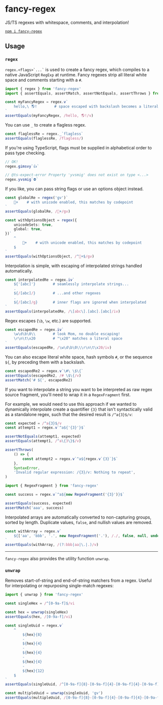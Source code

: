 # fancy-regex

JS/TS regexes with whitespace, comments, and interpolation!

[`npm i fancy-regex`](https://www.npmjs.com/package/fancy-regex)

## Usage

### `regex`

`` regex.<flags>`...` `` is used to create a fancy regex, which compiles to a native JavaScript `RegExp` at runtime. Fancy regexes strip all literal white space and comments starting with a `#`.

```ts
import { regex } from 'fancy-regex'
import { assertEquals, assertMatch, assertNotEquals, assertThrows } from 'std/assert/mod.ts'

const myFancyRegex = regex.v`
    hello,\ 🌎!        # space escaped with backslash becomes a literal space
`
assertEquals(myFancyRegex, /hello, 🌎!/v)
```

You can use `_` to create a flagless regex.

```ts
const flaglessRe = regex._`flagless`
assertEquals(flaglessRe, /flagless/)
```

If you're using TypeScript, flags must be supplied in alphabetical order to pass type checking.

```ts
// OK!
regex.gimsvy`👍`

// @ts-expect-error Property 'yvsmig' does not exist on type <...>
regex.yvsmig`⛔`
```

If you like, you can pass string flags or use an options object instead.

```ts
const globalRe = regex('gv')`
    💩+    # with unicode enabled, this matches by codepoint
`
assertEquals(globalRe, /💩+/gv)

const withOptionsObject = regex({
    unicodeSets: true,
    global: true,
})`
    ^
        💩+    # with unicode enabled, this matches by codepoint
    $
`
assertEquals(withOptionsObject, /^💩+$/gv)
```

Interpolation is simple, with escaping of interpolated strings handled automatically.

```ts
const interpolatedRe = regex.iv`
    ${'[abc]'}        # seamlessly interpolate strings...
    .
    ${/[abc]/}        # ...and other regexes
    .
    ${/[abc]/g}       # inner flags are ignored when interpolated
`
assertEquals(interpolatedRe, /\[abc\].[abc].[abc]/iv)
```

Regex escapes (`\b`, `\w`, etc.) are supported.

```ts
const escapedRe = regex.iv`
    \w\d\b\0\\        # look Mom, no double escaping!
    \r\n\t\x20        # "\x20" matches a literal space
`
assertEquals(escapedRe, /\w\d\b\0\\\r\n\t\x20/iv)
```

You can also escape literal white space, hash symbols `#`, or the sequence `${`, by preceding them with a backslash.

```ts
const escapedRe2 = regex.v`\#\ \$\{`
assertEquals(escapedRe2, /# \$\{/v)
assertMatch('# ${', escapedRe2)
```

If you want to interpolate a string you want to be interpreted as raw regex source fragment, you'll need to wrap it in a `RegexFragment` first.

For example, we would need to use this approach if we wanted to dynamically interpolate create a quantifier `{3}` that isn't syntactically valid as a standalone regex, such that the desired result is `/^a{3}$/v`:

```ts
const expected = /^a{3}$/v
const attempt1 = regex.v`^a${'{3}'}$`

assertNotEquals(attempt1, expected)
assertEquals(attempt1, /^a\{3\}$/v)

assertThrows(
    () => {
        const attempt2 = regex.v`^a${regex.v`{3}`}$`
    },
    SyntaxError,
    'Invalid regular expression: /{3}/v: Nothing to repeat',
)

import { RegexFragment } from 'fancy-regex'

const success = regex.v`^a${new RegexFragment('{3}')}$`

assertEquals(success, expected)
assertMatch('aaa', success)
```

Interpolated arrays are automatically converted to non-capturing groups, sorted by length. Duplicate values, `false`, and nullish values are removed.

```ts
const withArray = regex.v`
    ${['aa', 'bbb', '.', new RegexFragment('.'), /./, false, null, undefined]}
`
assertEquals(withArray, /(?:bbb|aa|\.|.)/v)
```

---

`fancy-regex` also provides the utility function `unwrap`.

### `unwrap`

Removes start-of-string and end-of-string matchers from a regex. Useful for interpolating or repurposing single-match regexes:

```ts
import { unwrap } from 'fancy-regex'

const singleHex = /^[0-9a-f]$/vi

const hex = unwrap(singleHex)
assertEquals(hex, /[0-9a-f]/vi)

const singleUuid = regex.v`
    ^
        ${hex}{8}
        -
        ${hex}{4}
        -
        ${hex}{4}
        -
        ${hex}{4}
        -
        ${hex}{12}
    $
`
assertEquals(singleUuid, /^[0-9a-f]{8}-[0-9a-f]{4}-[0-9a-f]{4}-[0-9a-f]{4}-[0-9a-f]{12}$/v)

const multipleUuid = unwrap(singleUuid, 'gv')
assertEquals(multipleUuid, /[0-9a-f]{8}-[0-9a-f]{4}-[0-9a-f]{4}-[0-9a-f]{4}-[0-9a-f]{12}/gv)
```

